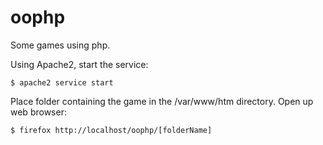 # oophp

Some games using php.

Using Apache2, start the service:
```
$ apache2 service start
```

Place folder containing the game in the /var/www/htm directory.
Open up web browser:
```
$ firefox http://localhost/oophp/[folderName]
```
 
 
